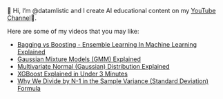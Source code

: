 👋 Hi, I’m @datamlistic and I create AI educational content on my [YouTube Channel](https://www.youtube.com/@datamlistic)🎥.

Here are some of my videos that you may like:
  - [Bagging vs Boosting - Ensemble Learning In Machine Learning Explained](https://youtu.be/tjy0yL1rRRU)
  - [Gaussian Mixture Models (GMM) Explained](https://youtu.be/wT2yLNUfyoM)
  - [Multivariate Normal (Gaussian) Distribution Explained](https://youtu.be/UVvuwv-ne1I)
  - [XGBoost Explained in Under 3 Minutes](https://youtu.be/33fGfuleXw0)
  - [Why We Divide by N-1 in the Sample Variance (Standard Deviation) Formula](https://youtu.be/E3_408q1mjo)
